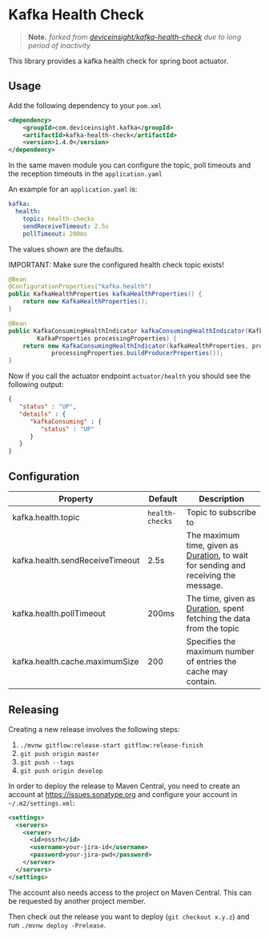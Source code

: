 # Kafka Health Check

> **Note.** _forked from [deviceinsight/kafka-health-check](https://github.com/deviceinsight/kafka-health-check) due to long period of inactivity_

This library provides a kafka health check for spring boot actuator.

## Usage

Add the following dependency to your `pom.xml`

```xml
<dependency>
    <groupId>com.deviceinsight.kafka</groupId>
    <artifactId>kafka-health-check</artifactId>
    <version>1.4.0</version>
</dependency>
```

In the same maven module you can configure the topic, poll timeouts and the reception timeouts
in the `application.yaml`

An example for an `application.yaml` is:

```yaml
kafka:
  health:
    topic: health-checks
    sendReceiveTimeout: 2.5s
    pollTimeout: 200ms
```

The values shown are the defaults.

IMPORTANT: Make sure the configured health check topic exists!

```java
@Bean
@ConfigurationProperties("kafka.health")
public KafkaHealthProperties kafkaHealthProperties() {
    return new KafkaHealthProperties();
}
```

```java
@Bean
public KafkaConsumingHealthIndicator kafkaConsumingHealthIndicator(KafkaHealthProperties kafkaProperties,
        KafkaProperties processingProperties) {
    return new KafkaConsumingHealthIndicator(kafkaHealthProperties, processingProperties.buildConsumerProperties(),
            processingProperties.buildProducerProperties());
}
```

Now if you call the actuator endpoint `actuator/health` you should see the following output:

```json
{
   "status" : "UP",
   "details" : {
      "kafkaConsuming" : {
         "status" : "UP"
      }
   }
}
```

## Configuration


| Property                           | Default          | Description                                                                                                                                                                                                                                                |
|------------------------------------|------------------|------------------------------------------------------------------------------------------------------------------------------------------------------------------------------------------------------------------------------------------------------------|
| kafka.health.topic                 | `health-checks`  | Topic to subscribe to                                                                                                                                                                                                                                      |
| kafka.health.sendReceiveTimeout    | 2.5s             | The maximum time, given as [Duration](https://docs.spring.io/spring-boot/docs/2.1.9.RELEASE/reference/html/boot-features-external-config.html#boot-features-external-config-conversion-duration), to wait for sending and receiving the message. |
| kafka.health.pollTimeout           | 200ms            | The time, given as [Duration](https://docs.spring.io/spring-boot/docs/2.1.9.RELEASE/reference/html/boot-features-external-config.html#boot-features-external-config-conversion-duration), spent fetching the data from the topic                           |
| kafka.health.cache.maximumSize     | 200              | Specifies the maximum number of entries the cache may contain.                                                                                                                                                                                             |



## Releasing

Creating a new release involves the following steps:

1. `./mvnw gitflow:release-start gitflow:release-finish`
2. `git push origin master`
3. `git push --tags`
4. `git push origin develop`

In order to deploy the release to Maven Central, you need to create an account at https://issues.sonatype.org and
configure your account in `~/.m2/settings.xml`:

```xml
<settings>
  <servers>
    <server>
      <id>ossrh</id>
      <username>your-jira-id</username>
      <password>your-jira-pwd</password>
    </server>
  </servers>
</settings>
```

The account also needs access to the project on Maven Central. This can be requested by another project member.

Then check out the release you want to deploy (`git checkout x.y.z`) and run `./mvnw deploy -Prelease`.
